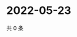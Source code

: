 # 2022-05-23

共 0 条

<!-- BEGIN WEIBO -->
<!-- 最后更新时间 Mon May 23 2022 06:15:32 GMT+0800 (China Standard Time) -->

<!-- END WEIBO -->
